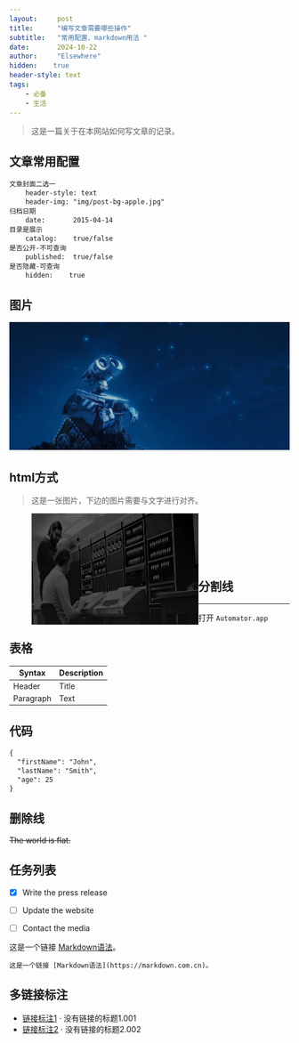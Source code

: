```yaml
---
layout: 	post
title: 		"编写文章需要哪些操作"
subtitle: 	"常用配置、markdown用法 "
date:       2024-10-22
author: 	"Elsewhere"
hidden:    true
header-style: text
tags:
    - 必备
    - 生活
---
```


> 这是一篇关于在本网站如何写文章的记录。

## 文章常用配置

```
文章封面二选一
	header-style: text
	header-img: "img/post-bg-apple.jpg"
归档日期	
	date:       2015-04-14
目录是展示	
	catalog:    true/false
是否公开-不可查询	
	published:  true/false
是否隐藏-可查询
	hidden:    true
```





## 图片

![img](/img/post-bg-apple.jpg)



## html方式

> 这是一张图片，下边的图片需要与文字进行对齐。
>
> <img src="/img/home-bg.jpg" width = "300" height = "200"  align=left />

<br><br><br><br><br>

## 分割线

---

1. 打开 `Automator.app`



## 表格

| Syntax    | Description |
| --------- | ----------- |
| Header    | Title       |
| Paragraph | Text        |

## 代码
```
{
  "firstName": "John",
  "lastName": "Smith",
  "age": 25
}
```


## 删除线

~~The world is flat.~~

## 任务列表

- [x] Write the press release
- [ ] Update the website
- [ ] Contact the media



这是一个链接 [Markdown语法](https://markdown.com.cn)。

```
这是一个链接 [Markdown语法](https://markdown.com.cn)。
```



## 多链接标注

- [链接标注1][1] · 没有链接的标题1.001
- [链接标注2][2] · 没有链接的标题2.002

[1]: https://reactjs.org/blog/2022/06/15/react-labs-what-we-have-been-working-on-june-2022.html
[2]: https://www.bilibili.com/video/BV1LY411Q7hC/?spm_id_from=333.999.0.0
